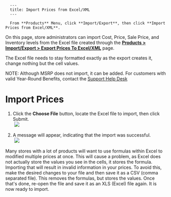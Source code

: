 
      ---
      title: Import Prices from Excel/XML
      ---

      From **Products** Menu, click **Import/Export**, then click **Import Prices from Excel/XML**.  
On this page, store administrators can import Cost, Price, Sale Price, and Inventory levels from the Excel file created through the **[Products > Import/Export > Export Prices To Excel/XML](http://help.aspdotnetstorefront.com/manual/951/default.aspx?pageid=export_prices_to_excel_xml)** page.

The Excel file needs to stay formatted exactly as the export creates it, change nothing but the cell values.

NOTE: Although MSRP does not import, it can be added. For customers with valid Year-Round Benefits, contact the [Support Help Desk](https://support.aspdotnetstorefront.com/)

  

Import Prices
=============

1.  Click the **Choose File** button, locate the Excel file to import, then click Submit.  
     ![](images/1415984368786.png)  
      
    
2.  A message will appear, indicating that the import was successful.  
     ![](images/1415984400793.png)

Many stores with a lot of products will want to use formulas within Excel to modified multiple prices at once. This will cause a problem, as Excel does not actually store the values you see in the cells, it stores the formula. Importing that will result in invalid information in your prices. To avoid this, make the desired changes to your file and then save it as a CSV (comma separated file). This removes the formulas, but stores the values. Once that's done, re-open the file and save it as an XLS (Excel) file again. It is now ready to import.
      